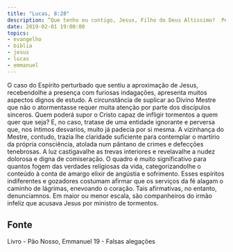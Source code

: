 ```yaml
---
title: "Lucas, 8:28"
description: “Que tenho eu contigo, Jesus, Filho do Deus Altíssimo?  Peço­te que não me atormentes.”
date: 2019-02-01 19:00:00
topics: 
- evangelho
- biblia
- jesus
- lucas
- emmanuel
---
```


O caso do Espírito perturbado que sentiu a aproximação de Jesus,
recebendo­lhe a presença com furiosas indagações, apresenta muitos aspectos dignos
de estudo.
A circunstância de suplicar ao Divino Mestre que não o atormentasse
requer muita atenção por parte dos discípulos sinceros.
Quem poderá supor o Cristo capaz de infligir tormentos a quem quer que
seja? E, no caso, trata­se de uma entidade ignorante e perversa que, nos íntimos
desvarios, muito já padecia por si mesma. A vizinhança do Mestre, contudo, trazia­
lhe claridade suficiente para contemplar o martírio da própria consciência, atolada
num pântano de crimes e defecções tenebrosas. A luz castigava­lhe as trevas
interiores e revelava­lhe a nudez dolorosa e digna de comiseração.
O quadro é muito significativo para quantos fogem das verdades religiosas
da vida, categorizando­lhe o conteúdo à conta de amargo elixir de angústia e
sofrimento. Esses espíritos indiferentes e gozadores costumam afirmar que os
serviços da fé alagam o caminho de lágrimas, enevoando o coração.
Tais afirmativas, no entanto, denunciam­nos. Em maior ou menor escala,
são companheiros do irmão infeliz que acusava Jesus por ministro de tormentos.




## Fonte
Livro - Pão Nosso, Emmanuel
19 - Falsas alegações
